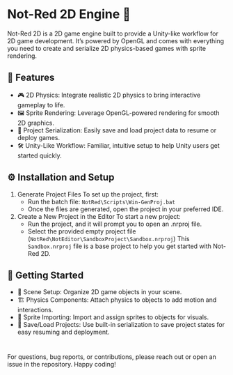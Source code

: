 # Not-Red 2D Engine 🚀
Not-Red 2D is a 2D game engine built to provide a Unity-like workflow for 2D game development. It’s powered by OpenGL and comes with everything you need to create and serialize 2D physics-based games with sprite rendering.

## 🌟 Features
- 🎮 2D Physics: Integrate realistic 2D physics to bring interactive gameplay to life.
- 🖼️ Sprite Rendering: Leverage OpenGL-powered rendering for smooth 2D graphics.
- 💾 Project Serialization: Easily save and load project data to resume or deploy games.
- 🛠️ Unity-Like Workflow: Familiar, intuitive setup to help Unity users get started quickly.

## ⚙️ Installation and Setup
1. Generate Project Files
   To set up the project, first:
   - Run the batch file: `NotRed\Scripts\Win-GenProj.bat`
   - Once the files are generated, open the project in your preferred IDE.
2. Create a New Project in the Editor
   To start a new project:
   - Run the project, and it will prompt you to open an .nrproj file.
   - Select the provided empty project file (`NotRed\NotEditor\SandboxProject\Sandbox.nrproj`)
This `Sandbox.nrproj` file is a base project to help you get started with Not-Red 2D.

## 🚀 Getting Started
- 🧩 Scene Setup: Organize 2D game objects in your scene.
- 🏗️ Physics Components: Attach physics to objects to add motion and interactions.
- 🌈 Sprite Importing: Import and assign sprites to objects for visuals.
- 📂 Save/Load Projects: Use built-in serialization to save project states for easy resuming and deployment.

# 
For questions, bug reports, or contributions, please reach out or open an issue in the repository. Happy coding!
